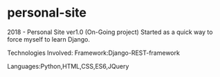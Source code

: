 # personal-site
2018 - Personal Site ver1.0 (On-Going project)
Started as a quick way to force myself to learn Django.

Technologies Involved:
Framework:Django-REST-framework

Languages:Python,HTML,CSS,ES6,JQuery
